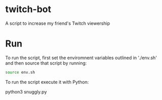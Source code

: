 # twitch-bot
A script to increase my friend's Twitch viewership

# Run
To run the script, first set the enviromnent variables outlined in './env.sh' and then source that script by running:

```bash
source env.sh
```

To run the script execute it with Python:

python3 snuggly.py
